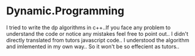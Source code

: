 # Dynamic.Programming

I tried to write the dp algorithms in c++..If you face any problem to understand the code or notice any mistakes feel free to point out..
I didn't directly translated from tutors javascript code.. I understood the algorithm and imlemented in my own way.. So it won't be so effecient as tutors..
